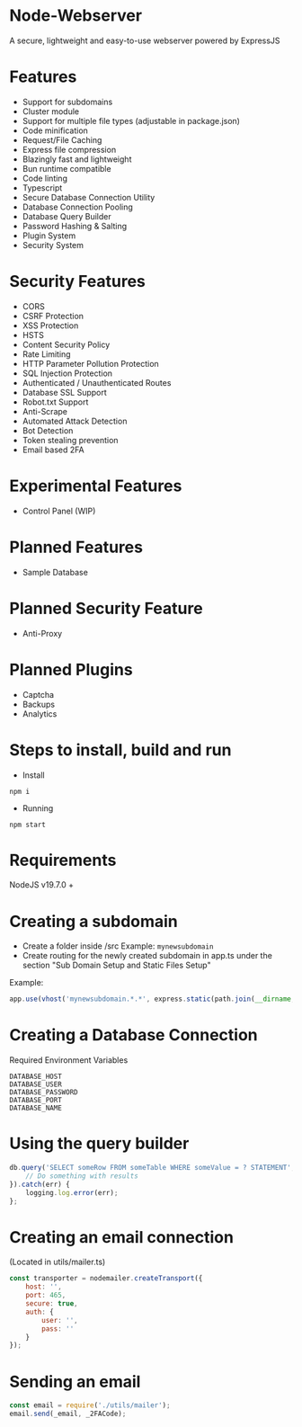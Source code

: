 # Node-Webserver
A secure, lightweight and easy-to-use webserver powered by ExpressJS

# Features
- Support for subdomains
- Cluster module
- Support for multiple file types (adjustable in package.json)
- Code minification
- Request/File Caching
- Express file compression
- Blazingly fast and lightweight
- Bun runtime compatible
- Code linting
- Typescript
- Secure Database Connection Utility
- Database Connection Pooling
- Database Query Builder
- Password Hashing & Salting
- Plugin System
- Security System

# Security Features
- CORS
- CSRF Protection
- XSS Protection
- HSTS
- Content Security Policy
- Rate Limiting
- HTTP Parameter Pollution Protection
- SQL Injection Protection
- Authenticated / Unauthenticated Routes
- Database SSL Support
- Robot.txt Support
- Anti-Scrape
- Automated Attack Detection
- Bot Detection
- Token stealing prevention
- Email based 2FA

# Experimental Features
- Control Panel (WIP)

# Planned Features
- Sample Database

# Planned Security Feature
- Anti-Proxy

# Planned Plugins
- Captcha
- Backups
- Analytics

# Steps to install, build and run
- Install
```
npm i
```
- Running
```
npm start
```

# Requirements
NodeJS v19.7.0 +

# Creating a subdomain
- Create a folder inside /src
Example: ``mynewsubdomain``
- Create routing for the newly created subdomain in app.ts under the section "Sub Domain Setup and Static Files Setup"

Example:

```js
app.use(vhost('mynewsubdomain.*.*', express.static(path.join(__dirname, '/mynewsubdomain'))));
```

# Creating a Database Connection
Required Environment Variables
```
DATABASE_HOST
DATABASE_USER
DATABASE_PASSWORD
DATABASE_PORT
DATABASE_NAME
```

# Using the query builder
```js
db.query('SELECT someRow FROM someTable WHERE someValue = ? STATEMENT', [someValue]).then((results) => {
    // Do something with results
}).catch(err) {
    logging.log.error(err);
};

```

# Creating an email connection
(Located in utils/mailer.ts)
```js
const transporter = nodemailer.createTransport({
    host: '',
    port: 465,
    secure: true,
    auth: {
        user: '',
        pass: ''
    }
});
```

# Sending an email
```js
const email = require('./utils/mailer');
email.send(_email, _2FACode);
```